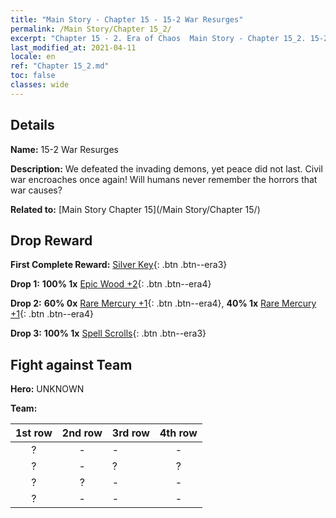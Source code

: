 ```yaml
---
title: "Main Story - Chapter 15 - 15-2 War Resurges"
permalink: /Main Story/Chapter 15_2/
excerpt: "Chapter 15 - 2. Era of Chaos  Main Story - Chapter 15_2. 15-2 War Resurges"
last_modified_at: 2021-04-11
locale: en
ref: "Chapter 15_2.md"
toc: false
classes: wide
---
```


## Details

 **Name:** 15-2 War Resurges

 **Description:** We defeated the invading demons, yet peace did not last. Civil war encroaches once again! Will humans never remember the horrors that war causes?

 **Related to:** [Main Story Chapter 15](/Main Story/Chapter 15/)

## Drop Reward

 **First Complete Reward:** [Silver Key](/Items/con_693/){: .btn .btn--era3}

 **Drop 1:** **100% 1x** [Epic Wood +2](/Items/mat_48/){: .btn .btn--era4}

 **Drop 2:** **60% 0x** [Rare Mercury +1](/Items/mat_42/){: .btn .btn--era4}, **40% 1x** [Rare Mercury +1](/Items/mat_42/){: .btn .btn--era4}

 **Drop 3:** **100% 1x** [Spell Scrolls](/Items/con_694/){: .btn .btn--era3}


## Fight against Team
 **Hero:** UNKNOWN

 **Team:**


  | 1st row | 2nd row | 3rd row | 4th row |
  |:----:|:----:|:----|:----:|
  | ? | - | - | - |
  | ? | - | ? | ? |
  | ? | ? | - | - |
  | ? | - | - | - |


